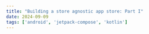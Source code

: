 ```yaml
---
title: "Building a store agnostic app store: Part I"
date: 2024-09-09
tags: ['android', 'jetpack-compose', 'kotlin']
---
```


